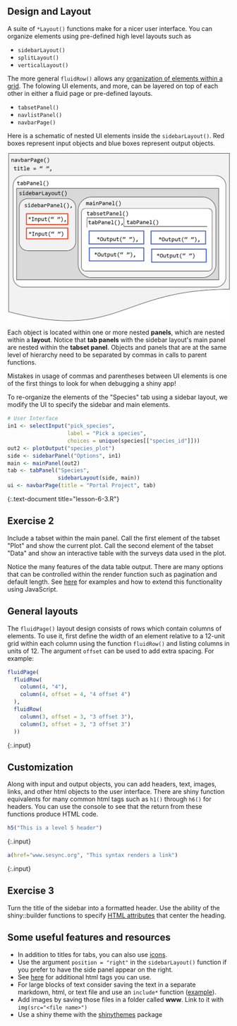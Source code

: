 ---
---

## Design and Layout

A suite of `*Layout()` functions make for a nicer user interface. You can organize elements using pre-defined high level layouts such as

- `sidebarLayout()`
- `splitLayout()`
- `verticalLayout()`

<!--split-->

The more general `fluidRow()` allows any [organization of elements within a grid](http://shiny.rstudio.com/articles/layout-guide.html#grid-layouts-in-depth).
The folowing UI elements, and more, can be layered on top of each other in either a fluid page or pre-defined layouts.

- `tabsetPanel()`
- `navlistPanel()`
- `navbarPage()`

<!--split-->

Here is a schematic of nested UI elements inside the `sidebarLayout()`. Red boxes represent input objects and blue boxes represent output objects.

![](images/navbarPage.png)

<aside class="notes" markdown="block">

Each object is located within one or more nested **panels**, which are nested within a **layout**.
Notice that **tab panels** with the sidebar layout's main panel are nested within the **tabset panel**.
Objects and panels that are at the same level of hierarchy need to be separated by commas in calls to parent functions.

Mistakes in usage of commas and parentheses between UI elements is one of the first things to look for when debugging a shiny app! 

</aside>

<!--split-->

To re-organize the elements of the "Species" tab using a sidebar layout, we modify the UI to specify the sidebar and main elements.


~~~r
# User Interface
in1 <- selectInput("pick_species",
                   label = "Pick a species",
                   choices = unique(species[["species_id"]]))
out2 <- plotOutput("species_plot")
side <- sidebarPanel("Options", in1)
main <- mainPanel(out2)
tab <- tabPanel("Species",
                sidebarLayout(side, main))
ui <- navbarPage(title = "Portal Project", tab)						      
~~~
{:.text-document title="lesson-6-3.R"}

<!--split-->

## Exercise 2

Include a tabset within the main panel. Call the first element of the tabset "Plot" and show the current plot. Call the second element of the tabset "Data" and show an interactive table with the surveys data used in the plot.


<aside class="notes" markdown="block">

Notice the many features of the data table output. There are many options that can be controlled within the render function such as pagination and default length. See [here](http://shiny.rstudio.com/gallery/datatables-options.html) for examples and how to extend this functionality using JavaScript.

</aside>

<!--split-->

## General layouts

The `fluidPage()` layout design consists of rows which contain columns of elements. To use it, first define the width of an element relative to a 12-unit grid within each column using the function `fluidRow()` and listing columns in units of 12. The argument `offset` can be used to add extra spacing. For example:


~~~r
fluidPage(
  fluidRow(
    column(4, "4"),
    column(4, offset = 4, "4 offset 4")      
  ),
  fluidRow(
    column(3, offset = 3, "3 offset 3"),
    column(3, offset = 3, "3 offset 3")  
  ))
~~~
{:.input}

<!--split-->

## Customization

Along with input and output objects, you can add headers, text, images, links, and other html objects to the user interface. There are shiny function equivalents for many common html tags such as `h1()` through `h6()` for headers. You can use the console to see that the return from these functions produce HTML code.


~~~r
h5("This is a level 5 header")
~~~
{:.input}


~~~r
a(href="www.sesync.org", "This syntax renders a link")
~~~
{:.input}

## Exercise 3

Turn the title of the sidebar into a formatted header. Use the ability of the shiny::builder functions to specify [HTML attributes](http://www.w3schools.com/tags/tag_hn.asp) that center the heading.

<!--split-->

## Some useful features and resources

- In addition to titles for tabs, you can also use [icons](http://shiny.rstudio.com/reference/shiny/latest/icon.html). 
- Use the argument `position = "right"` in the `sidebarLayout()` function if you prefer to have the side panel appear on the right. 
- See [here](http://shiny.rstudio.com/articles/tag-glossary.html) for additional html tags you can use.
- For large blocks of text consider saving the text in a separate markdown, html, or text file and use an `include*` function ([example](http://shiny.rstudio.com/gallery/including-html-text-and-markdown-files.html)). 
- Add images by saving those files in a folder called **www**. Link to it with `img(src="<file name>")`
- Use a shiny theme with the [shinythemes](http://rstudio.github.io/shinythemes/) package
